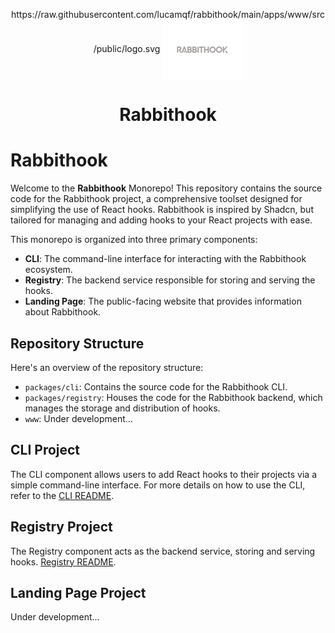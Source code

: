 <p align="center">
 https://raw.githubusercontent.com/lucamqf/rabbithook/main/apps/www/src/public/logo.svg
 <img align="center" src="https://raw.githubusercontent.com/lucamqf/rabbithook/main/apps/www/src/public/logo.svg" height="96" />
 <h1 align="center">
  Rabbithook
 </h1>
</p>

# Rabbithook

Welcome to the **Rabbithook** Monorepo! This repository contains the source code for the Rabbithook project, a comprehensive toolset designed for simplifying the use of React hooks. Rabbithook is inspired by Shadcn, but tailored for managing and adding hooks to your React projects with ease.

This monorepo is organized into three primary components:
- **CLI**: The command-line interface for interacting with the Rabbithook ecosystem.
- **Registry**: The backend service responsible for storing and serving the hooks.
- **Landing Page**: The public-facing website that provides information about Rabbithook.

## Repository Structure

Here's an overview of the repository structure:

- `packages/cli`: Contains the source code for the Rabbithook CLI.
- `packages/registry`: Houses the code for the Rabbithook backend, which manages the storage and distribution of hooks.
- `www`: Under development...

## CLI Project

The CLI component allows users to add React hooks to their projects via a simple command-line interface. For more details on how to use the CLI, refer to the [CLI README](./packages/cli/README.md).

## Registry Project

The Registry component acts as the backend service, storing and serving hooks. [Registry README](./packages/registry/README.md).

## Landing Page Project
Under development...
